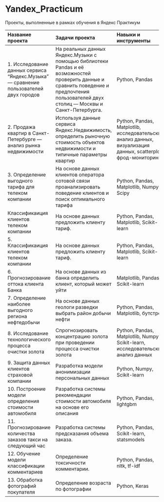 # Yandex_Practicum
Проекты, выполненные в рамках обучения в Яндекс Практикум


| Название проекта| Задачи проекта | Навыки и инструменты | Ключевые слова |
| :-------------------- | :-------------------- | :--------------------| :--------------------|
| 1. Исследование данных сервиса “Яндекс.Музыка” — сравнение пользователей двух городов | На реальных данных Яндекс.Музыки c помощью библиотеки Pandas и её возможностей проверить данные и сравнить поведение и предпочтения пользователей двух столиц — Москвы и Санкт-Петербурга. | Python, Pandas | обработка данных, дубликаты, пропуски, логическая индексация, группировка, сортировка | 
| 2. Продажа квартир в Санкт-Петербурге — анализ рынка недвижимости | Используя данные сервиса Яндекс.Недвижимость, определить рыночную стоимость объектов недвижимости и типичные параметры квартир | Python, Pandas, Matplotlib, исследовательский анализ данных, визуализация данных, scatterplot, фрод-мониторинг | обработка данных, histogram, boxplot, scattermatrix, категоризация, scatterplot,  фрод-мониторинг | 
| 3. Определение выгодного тарифа для телеком компании | На основе данных клиентов оператора сотовой связи проанализировать поведение клиентов и поиск оптимального тарифа | Python, Pandas, Matplotlib, Numpy, Scipy | обработка данных, histogram, boxplot, статистический тест, критерий Стьюдента |
| Классификаиция клиентов телеком компании | На основе данных предложить клиенту тариф. | Python, Pandas, Matplotlib, Scikit-learn | классификация, подбор гиперпараметров, выбор модели МО |
| 5. Классификаиция клиентов телеком компании | На основе данных предложить клиенту тариф. | Python, Pandas, Matplotlib, Scikit-learn | классификация, подбор гиперпараметров, выбор модели МО |
| 6. Прогнозирование оттока клиента Банка | На основе данных из банка определить клиент, который может уйти | Matplotlib, Pandas, Scikit-learn | классификация, подбор гиперпараметров, выбор модели МО |
| 7. Определение наиболее выгодного региона нефтедобычи | На основе данных геологи разведки выбрать район добычи нефти | Python, Pandas, Matplotlib, бутстреп | регрессия, разработка бизнес-модели, бутстреп |
| 8. Исследование технологического процесса очистки золота | Спрогнозировать концентрацию золота при проведении процесса очистки золота | Python, Pandas, Matplotlib, Numpy, Scikit-learn, исследовательский анализ данных | анализ данных, регрессия, кастомные метрики |
| 9. Защита данных клиентов страховой компании | Разработка модели анонимизации персональных данных | Python, Numpy, Scikit-learn | линейная алгебра, регрессия |
| 10. Построение модели определения стоимости автомобиля | Разработка системы рекомендации стоимости автомобиля на основе его описания | Python, Pandas, lightgbm | градиентный бустинг, регрессия |
| 11. Прогнозирование количества заказов такси на следующий час | Разработка системы предсказания объема заказа. | Python, Pandas, Scikit-learn, statsmodels | временные ряды, регрессия, предсказания |
| 12. Обучение модели классификации комментариев | Определение токсичности комментарии. | Python, Pandas, nltk, tf-idf | обработка естественного языка, NLP |
| 13. Обработка фотографий покупателя | Определение возраста по фотографии | Python, Keras | обработка изображений, нейронные сети |
